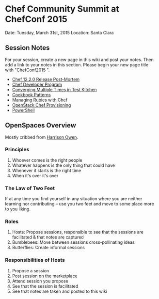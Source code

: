 # Chef Community Summit at ChefConf 2015
Date: Tuesday, March 31st, 2015
Location: Santa Clara

## Session Notes
For your session, create a new page in this wiki and post your notes. Then add a link to your notes in this section. Please begin your new page title with "ChefConf2015 ".
+ [Chef 12.2.0 Release Post-Mortem](https://github.com/chef/community-summits/wiki/ChefConf2015-Chef-12.2.0-Release-Post-Mortem)
+ [Chef Developer Program](https://github.com/chef/community-summits/wiki/ChefConf2015-Chef-Developer-Program)
+ [Converging Multiple Times in Test Kitchen](https://github.com/chef/community-summits/wiki/ChefConf2015-Converging-Multiple-Times-in-Test-Kitchen)
+ [Cookbook Patterns](https://github.com/chef/community-summits/wiki/ChefConf2015-Cookbook-patterns)
+ [Managing Rubies with Chef](https://github.com/chef/community-summits/wiki/ChefConf2015-Managing-Rubies-with-Chef)
+ [OpenStack Chef Provisioning](https://github.com/chef/community-summits/wiki/ChefConf2015-OpenStack-Chef_Provisioning)
+ [PowerShell](https://github.com/chef/community-summits/wiki/ChefConf2015-PowerShell)

## OpenSpaces Overview
Mostly cribbed from [Harrison Owen](http://www.openspaceworld.com/brief_history.htm).
### Principles
1. Whoever comes is the right people
2. Whatever happens is the only thing that could have
3. Whenever it starts is the right time
4. When it's over it's over

### The Law of Two Feet
If at any time you find yourself in any situation where you are neither learning nor contributing – use you two feet and move to some place more to you liking.

### Roles
1. Hosts: Propose sessions, responsible to see that the sessions are facilitated & that notes are captured
2. Bumblebees: Move between sessions cross-pollinating ideas
3. Butterflies: Create informal sessions

### Responsibilities of Hosts
1. Propose a session
2. Post session on the marketplace
3. Attend session you propose
4. See that the session is facilitated
5. See that notes are taken and posted to this wiki
